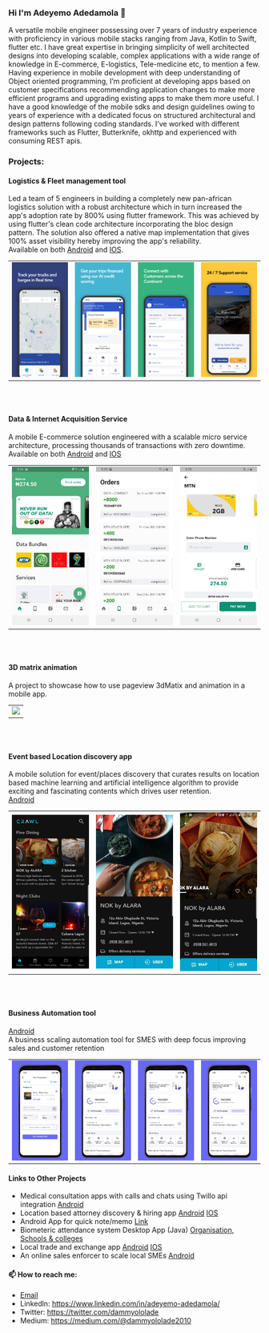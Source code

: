 ### Hi I'm Adeyemo Adedamola 👋

A versatile mobile engineer possessing over 7 years of industry experience with proficiency in various mobile stacks ranging from Java, Kotlin to Swift, flutter etc. I have great expertise in bringing simplicity of well architected designs into developing scalable, complex applications with a wide range of knowledge in E-commerce, E-logistics, Tele-medicine etc, to mention a few. Having experience in mobile development with deep understanding of Object oriented programming, I’m proficient at developing apps based on customer specifications recommending application changes to make more efficient programs and upgrading existing apps to make them more useful. I have a good knowledge of the mobile sdks and design guidelines owing to years of experience with a dedicated focus on structured architectural and design patterns following coding standards. I’ve worked with different frameworks such as Flutter, Butterknife, okhttp and experienced with consuming REST apis.

### Projects:
#### Logistics & Fleet management tool
Led a team of 5 engineers in building a completely new pan-african logistics solution with a robust architecture which in turn increased the app's adoption rate by 800% using flutter framework. This was achieved by using flutter's clean code architecture incorporating the bloc design pattern. The solution also offered a native map implementation that gives 100% asset visibility hereby improving the app's reliability.<br/>
Available on both [Android](https://play.google.com/store/apps/details?id=io.kobodriver.kobodriver) and [IOS](https://apps.apple.com/us/app/kobo-transporter/id1476194142?ls=1).
<div style="text-align: center"><table><tr>
  <td style="text-align: center">
  <a href="https://raw.githubusercontent.com/Dammyololade/Dammyololade/main/Frame 1.png">
    <img src="https://raw.githubusercontent.com/Dammyololade/Dammyololade/main/Frame 1.png" width="200"/></a>
</td>
 <td style="text-align: center">
  <a href="https://raw.githubusercontent.com/Dammyololade/Dammyololade/main/Frame 2.png">
    <img src="https://raw.githubusercontent.com/Dammyololade/Dammyololade/main/Frame 2.png" width="200"/></a>
</td>
  <td style="text-align: center">
  <a href="https://raw.githubusercontent.com/Dammyololade/Dammyololade/main/Frame 3.png">
    <img src="https://raw.githubusercontent.com/Dammyololade/Dammyololade/main/Frame 3.png" width="200"/></a>
</td>
  </td>
  <td style="text-align: center">
  <a href="https://raw.githubusercontent.com/Dammyololade/Dammyololade/main/Frame 4.png">
    <img src="https://raw.githubusercontent.com/Dammyololade/Dammyololade/main/Frame 4.png" width="200"/></a>
</td>
</tr></table></div>
<br/><br/>

#### Data & Internet Acquisition Service
A mobile E-commerce solution engineered with a scalable micro service architecture, processing thousands of transactions with zero downtime. <br/>
Available on both [Android](https://play.google.com/store/apps/details?id=com.novugrid.de_wallet) and [IOS](https://apps.apple.com/us/app/de-wallet/id1484134193)

<div style="text-align: center"><table><tr>
  <td style="text-align: center">
  <a href="https://raw.githubusercontent.com/Dammyololade/Dammyololade/main/dewallet_1.jpeg">
    <img src="https://raw.githubusercontent.com/Dammyololade/Dammyololade/main/dewallet_1.jpeg" width="200"/></a>
</td>
 <td style="text-align: center">
  <a href="https://raw.githubusercontent.com/Dammyololade/Dammyololade/main/dewallet_2.jpeg">
    <img src="https://raw.githubusercontent.com/Dammyololade/Dammyololade/main/dewallet_2.jpeg" width="200"/></a>
</td>
  <td style="text-align: center">
  <a href="https://raw.githubusercontent.com/Dammyololade/Dammyololade/main/dewallet_3.jpeg">
    <img src="https://raw.githubusercontent.com/Dammyololade/Dammyololade/main/dewallet_3.jpeg" width="200"/></a>
</td>
</tr></table></div>
<br/><br/>

#### 3D matrix animation
A project to showcase how to use pageview 3dMatix and animation in a mobile app.

<div style="text-align: center"><table><tr>
  <td style="text-align: center">
  <a href="https://github.com/Dammyololade/flutter_animation_challenge/blob/master/demo.gif">
    <img src="https://github.com/Dammyololade/flutter_animation_challenge/blob/master/demo.gif" width="200"/></a>
</td>
</tr></table></div>
<br/><br/>

#### Event based Location discovery app
A mobile solution for event/places discovery that curates results on location based machine learning and artificial intelligence algorithm to provide exciting and fascinating contents which drives user retention.<br/>
[Android](https://play.google.com/store/apps/details?id=com.mycrawlapp.crawl)

<div style="text-align: center"><table><tr>
  <td style="text-align: center">
  <a href="https://raw.githubusercontent.com/Dammyololade/Dammyololade/main/crawl_4.jpg">
    <img src="https://raw.githubusercontent.com/Dammyololade/Dammyololade/main/crawl_4.jpg" width="200"/></a>
</td>
 <td style="text-align: center">
  <a href="https://raw.githubusercontent.com/Dammyololade/Dammyololade/maincrawl_2.jpg">
    <img src="https://raw.githubusercontent.com/Dammyololade/Dammyololade/main/crawl_2.jpg" width="200"/></a>
</td>
  <td style="text-align: center">
  <a href="https://raw.githubusercontent.com/Dammyololade/Dammyololade/main/crawl_1.jpg">
    <img src="https://raw.githubusercontent.com/Dammyololade/Dammyololade/main/crawl_1.jpg" width="200"/></a>
</td>
</tr></table></div>
<br/><br/>

#### Business Automation tool
[Android](https://play.google.com/store/apps/details?id=com.novugrid.noja360)<br/>
A business scaling automation tool for SMES with deep focus improving sales and customer retention
<div style="text-align: center"><table><tr>
  <td style="text-align: center">
  <a href="https://raw.githubusercontent.com/Dammyololade/Dammyololade/main/noja_1.png">
    <img src="https://raw.githubusercontent.com/Dammyololade/Dammyololade/main/noja_1.png" width="200"/></a>
</td>
 <td style="text-align: center">
  <a href="https://raw.githubusercontent.com/Dammyololade/Dammyololade/main/noja_2.png">
    <img src="https://raw.githubusercontent.com/Dammyololade/Dammyololade/main/noja_2.png" width="200"/></a>
</td>
  <td style="text-align: center">
  <a href="https://raw.githubusercontent.com/Dammyololade/Dammyololade/main/noja_3.png">
    <img src="https://raw.githubusercontent.com/Dammyololade/Dammyololade/main/noja_3.png" width="200"/></a>
</td>
  </td>
  <td style="text-align: center">
  <a href="https://raw.githubusercontent.com/Dammyololade/Dammyololade/main/noja_5.png">
    <img src="https://raw.githubusercontent.com/Dammyololade/Dammyololade/main/noja_5.png" width="200"/></a>
</td>
</tr></table></div>

#### Links to Other Projects
  - Medical consultation apps with calls and chats using Twillo api integration [Android](https://play.google.com/store/apps/details?id=com.webmediks.io)
  - Location based attorney discovery & hiring app [Android](https://play.google.com/store/apps/details?id=com.zbm.myattorney) [IOS](https://itunes.apple.com/us/app/my-attorney-ng/id1422379164#?platform=iphone)
  - Android App for quick note/memo [Link](https://play.google.com/store/apps/details?id=com.novugrid.snappynote)
  - Biometeric attendance system Desktop App (Java) [Organisation](https://sourceforge.net/projects/trackmetricks/), [Schools & colleges](https://sourceforge.net/p/ovice-time/)
  - Local trade and exchange app [Android](https://play.google.com/store/apps/details?id=com.novugrid.paro_mobile) [IOS](https://apps.apple.com/us/app/baater/id1466709189)
  - An online sales enforcer to scale local SMEs [Android](https://play.google.com/store/apps/details?id=com.novugrid.nojasales)


#### 📫 How to reach me:
  - [Email](dammyololade2010@gmail.com)
  - Linkedln: https://www.linkedin.com/in/adeyemo-adedamola/
  - Twitter: https://twitter.com/dammyololade
  - Medium: https://medium.com/@dammyololade2010

<!--
**Dammyololade/Dammyololade** is a ✨ _special_ ✨ repository because its `README.md` (this file) appears on your GitHub profile.

Here are some ideas to get you started:

- 🔭 I’m currently working on ...
- 🌱 I’m currently learning ...
- 👯 I’m looking to collaborate on ...
- 🤔 I’m looking for help with ...
- 💬 Ask me about ...
- 📫 How to reach me: ...
- 😄 Pronouns: ...
- ⚡ Fun fact: ...
-->

